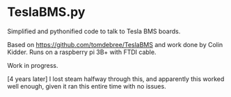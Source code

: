 # TeslaBMS.py
Simplified and pythonified code to talk to Tesla BMS boards.

Based on https://github.com/tomdebree/TeslaBMS and work done by Colin Kidder.
Runs on a raspberry pi 3B+ with FTDI cable. 

Work in progress.

[4 years later] I lost steam halfway through this, and apparently this worked well enough, given it ran this entire time with no issues.
